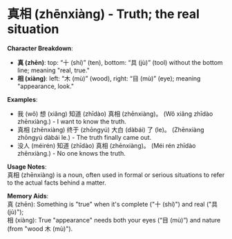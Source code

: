 # **真相 (zhēnxiàng) - Truth; the real situation**

**Character Breakdown**:  
- **真 (zhēn)**: top: “十 (shí)” (ten), bottom: “具 (jù)” (tool) without the bottom line; meaning "real, true."  
- **相 (xiàng)**: left: “木 (mù)” (wood), right: “目 (mù)” (eye); meaning "appearance, look."

**Examples**:  
- 我 (wǒ) 想 (xiǎng) 知道 (zhīdào) 真相 (zhēnxiàng)。 (Wǒ xiǎng zhīdào zhēnxiàng.) - I want to know the truth.  
- 真相 (zhēnxiàng) 终于 (zhōngyú) 大白 (dàbái) 了 (le)。 (Zhēnxiàng zhōngyú dàbái le.) - The truth finally came out.  
- 没人 (méirén) 知道 (zhīdào) 真相 (zhēnxiàng)。 (Méi rén zhīdào zhēnxiàng.) - No one knows the truth.

**Usage Notes**:  
真相 (zhēnxiàng) is a noun, often used in formal or serious situations to refer to the actual facts behind a matter.

**Memory Aids**:  
真 (zhēn): Something is "true" when it's complete ("十 (shí)") and real ("具 (jù)");  
相 (xiàng): True "appearance" needs both your eyes (“目 (mù)”) and nature (from "wood 木 (mù)").
